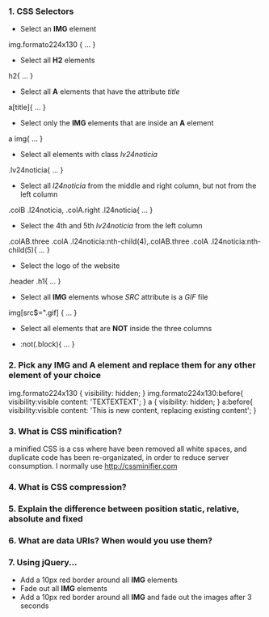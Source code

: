 ### 1. CSS Selectors

* Select an __IMG__ element

img.formato224x130 {
	...
}
* Select all __H2__ elements

h2{
	...
}
* Select all __A__ elements that have the attribute _title_

a[title]{
	...
}

* Select only the __IMG__ elements that are inside an __A__ element

a img{
	...
}

* Select all elements with class _lv24noticia_

.lv24noticia{
	...
}

* Select all _l24noticia_ from the middle and right column, but not from the left column

.colB .l24noticia, .colA.right .l24noticia{
	...
}

* Select the 4th and 5th _lv24noticia_ from the left column

.colAB.three .colA .l24noticia:nth-child(4),.colAB.three .colA .l24noticia:nth-child(5){
	...
}

* Select the logo of the website

.header .h1{
	...
}

* Select all __IMG__ elements whose _SRC_ attribute is a _GIF_ file

img[src$=".gif] {
	...
}

* Select all elements that are __NOT__ inside the three columns

* :not(.block){
	...	
}


### 2. Pick any __IMG__ and __A__ element and replace them for any other element of your choice

img.formato224x130 {
	visibility: hidden;
}
img.formato224x130:before{
	visibility:visible
	content: 'TEXTEXTEXT';
}
a {
	visibility: hidden;
}
a:before{
	visibility:visible
	content: 'This is new content, replacing existing content';
}


### 3. What is CSS minification?

a minified CSS is a css where have been removed all white spaces, and duplicate code has been re-organizated, in order to reduce server consumption. I normally use http://cssminifier.com

### 4. What is CSS compression?

### 5. Explain the difference between position static, relative, absolute and fixed

### 6. What are data URIs? When would you use them?

### 7. Using jQuery...

* Add a 10px red border around all __IMG__ elements 
* Fade out all __IMG__ elements
* Add a 10px red border around all __IMG__ and fade out the images after 3 seconds

